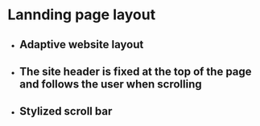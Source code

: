 # Lannding page layout

* ## Adaptive website layout

* ## The site header is fixed at the top of the page and follows the user when scrolling

* ## Stylized scroll bar
